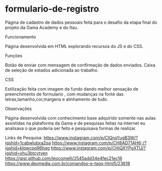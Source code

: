 # formulario-de-registro

Página de cadastro de dados pessoais feita para o desafio da etapa final do projeto da  Gama Academy e do Itau.

Funcionamento

Página desenvolvida em HTML explorando recursos do JS e do CSS.

Funções

Botão de enviar  com mensagem de  confirmação de dados enviados. Caixa de seleção de estados adicionada ao trabalho.

CSS

Estilização  feita com imagem de fundo  dando melhor sensação de preenchimento de formulario , com mudanças na fonte das letras,tamanho,cor,margens e alinhamento  de tudo.

Observações

Página desenvolvida  com conhecimento base adquirido somente  nas aulas assistidas na plataforma da Gama e de pesquisas feitas  na internet eu analisava o que poderia ser feito e pesquisava formas de realizar.

Links de Pesquisa:
https://www.instagram.com/p/CIQnsYugB3W/?igshid=1cabwlubxa2qa
https://www.instagram.com/p/CH8AD71AH6-/?igshid=klpwcpq96hqg
https://www.instagram.com/p/CHiQXYPgXTU/?igshid=ohu3btcytyen
https://gist.github.com/leocomelli/2545add34e4fec21ec16
https://www.devmedia.com.br/comandos-e-tags-html5/23618

